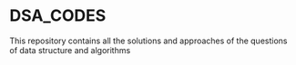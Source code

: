# DSA_CODES
This repository contains all the solutions and approaches of the questions of data structure and algorithms
